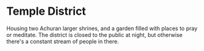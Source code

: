 # Temple District #

Housing two Achuran larger shrines, and a garden filled with places to pray or meditate. The district is closed to the public at night, but otherwise there's a constant stream of people in there.
